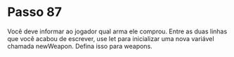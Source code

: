 # Passo 87

Você deve informar ao jogador qual arma ele comprou. Entre as duas linhas que você acabou de escrever, use let para inicializar uma nova variável chamada newWeapon. Defina isso para weapons.